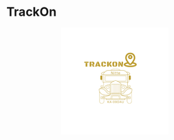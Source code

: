 # TrackOn 

<p align="center">
<img width="250" height="250" src="app/src/main/res/drawable/Logo.png">
</p>
